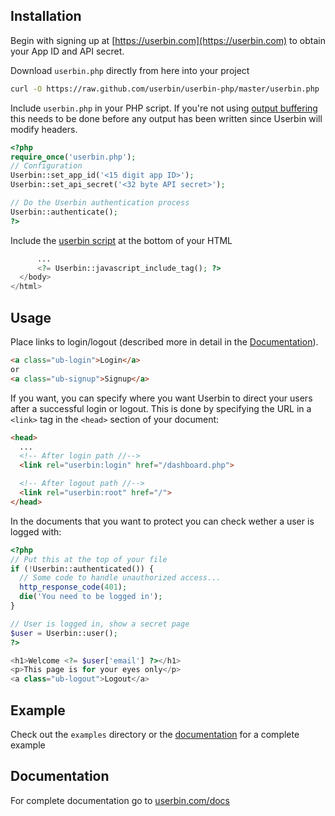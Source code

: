 Installation
------------

Begin with signing up at [https://userbin.com](https://userbin.com) to obtain
your App ID and API secret.

Download `userbin.php` directly from here into your project

```bash
curl -O https://raw.github.com/userbin/userbin-php/master/userbin.php
```

Include `userbin.php` in your PHP script. If you're not using [output buffering](http://php.net/manual/en/book.outcontrol.php) this needs to be done before any output has been written since Userbin will modify headers.
```php
<?php
require_once('userbin.php');
// Configuration
Userbin::set_app_id('<15 digit app ID>');
Userbin::set_api_secret('<32 byte API secret>');

// Do the Userbin authentication process
Userbin::authenticate();
?>
```

Include the [userbin script](https://userbin.com/js/v0) at the bottom of your HTML

```php
      ...
      <?= Userbin::javascript_include_tag(); ?>
  </body>
</html>
```

Usage
-----
Place links to login/logout (described more in detail in the [Documentation](https://userbin.com/docs/javascript#markup)).

```html
<a class="ub-login">Login</a>
or
<a class="ub-signup">Signup</a>
```

If you want, you can specify where you want Userbin to direct your users after a successful login or logout. This is done by specifying the URL in a `<link>` tag in the `<head>` section of your document:

```html
<head>
  ...
  <!-- After login path //-->
  <link rel="userbin:login" href="/dashboard.php">

  <!-- After logout path //-->
  <link rel="userbin:root" href="/">
</head>
```

In the documents that you want to protect you can check wether a user is logged
with:

```php
<?php
// Put this at the top of your file
if (!Userbin::authenticated()) {
  // Some code to handle unauthorized access...
  http_response_code(401);
  die('You need to be logged in');
}

// User is logged in, show a secret page
$user = Userbin::user();
?>

<h1>Welcome <?= $user['email'] ?></h1>
<p>This page is for your eyes only</p>
<a class="ub-logout">Logout</a>
```

Example
-------
Check out the `examples` directory or the [documentation](https://userbin.com/docs/php#example) for a complete example


Documentation
-------------
For complete documentation go to [userbin.com/docs](https://userbin.com/docs)